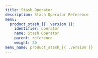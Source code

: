 ```yaml
---
title: Stash Operator
description: Stash Operator Reference
menu:
  product_stash_{{ .version }}:
    identifier: operator
    name: Stash Operator
    parent: reference
    weight: 20
menu_name: product_stash_{{ .version }}
---
```

